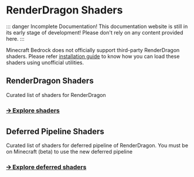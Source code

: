 
# RenderDragon Shaders

::: danger Incomplete Documentation!
This documentation website is still in its early stage of development! Please don't rely on any content provided here.
:::

Minecraft Bedrock does not officially support third-party RenderDragon shaders. Please refer [installation guide](installation-all) to know how you can load these shaders using unofficial utilities.

## RenderDragon Shaders
Curated list of shaders for RenderDragon
### [🡪 Explore shaders](list-rd)

## Deferred Pipeline Shaders
Curated list of shaders for deferred pipeline of RenderDragon. You must be on Minecraft (beta) to use the new deferred pipeline
### [🡪 Explore deferred shaders](list-deferred)
